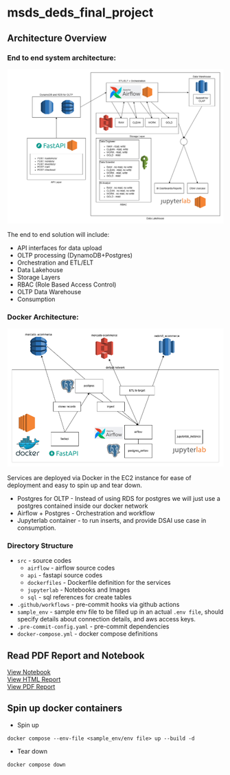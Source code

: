 # msds_deds_final_project
## Architecture Overview
### End to end system architecture:
![de_final_archi](src/jupyterlab/images/de_final_archi.png)

The end to end solution will include:
- API interfaces for data upload 
- OLTP processing (DynamoDB+Postgres)
- Orchestration and ETL/ELT
- Data Lakehouse
- Storage Layers
- RBAC (Role Based Access Control)
- OLTP Data Warehouse
- Consumption

### Docker Architecture:
![de_final_docker_arch.png](src/jupyterlab/images/de_final_docker_arch.png)

Services are deployed via Docker in the EC2 instance for ease of deployment and easy to spin up and tear down.
- Postgres for OLTP - Instead of using RDS for postgres we will just use a postgres contained inside our docker network
- Airflow + Postgres - Orchestration and workflow
- Jupyterlab container - to run inserts, and provide DSAI use case in consumption.

### Directory Structure
- `src` - source codes
    - `airflow` - airflow source codes
    - `api` - fastapi source codes                           
    - `dockerfiles` - Dockerfile definition for the services
    - `jupyterlab` - Notebooks and Images
    - `sql` - sql references for create tables
- `.github/workflows` - pre-commit hooks via github actions
- `sample_env` - sample env file to be filled up in an actual `.env file`, should specify details about connection details, and aws access keys.
- `.pre-commit-config.yaml` - pre-commit dependencies
- `docker-compose.yml` - docker compose definitions

## Read PDF Report and Notebook
[View Notebook](src/jupyterlab/notebooks/LT3_FINAL_PROJECT_REPORT.ipynb) \
[View HTML Report](src/jupyterlab/notebooks/LT3_FINAL_PROJECT_REPORT.html) \
[View PDF Report](src/jupyterlab/notebooks/LT3_FINAL_PROJECT_REPORT.pdf)

## Spin up docker containers
- Spin up
```commandline
docker compose --env-file <sample_env/env file> up --build -d
```
- Tear down
```commandline
docker compose down
```